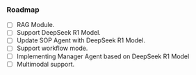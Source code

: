 ### Roadmap

- [ ] RAG Module.
- [ ] Support DeepSeek R1 Model.
- [ ] Update SOP Agent with DeepSeek R1 Model.
- [ ] Support workflow mode.
- [ ] Implementing Manager Agent based on DeepSeek R1 Model
- [ ] Multimodal support.